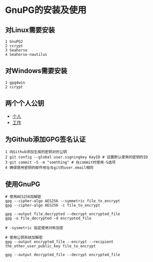 # GnuPG的安装及使用

## 对Linux需要安装
```
1 GnuPG2
2 ccrypt
3 Seahorse
4 Seahorse-nautilus
```

## 对Windows需要安装
```
1 gpg4win
2 ccrypt
```

## 两个个人公钥

* [个人](gpgkeys/Xei4kau9.personal.public.asc)
* [工作](gpgkeys/EiX8rooc.office.public.asc)

## 为Github添加GPG签名认证
```
1 向Github添加生成的密钥对的公钥
2 git config --global user.signingkey KeyID # 设置默认使用的密钥的ID
3 git commit -S -m "somthing" # 在commit时使用-S选项
4 确保使用密钥的邮件地址与git的user.email相同
```

## 使用GnuPG
```
# 使用AES256加解密
gpg --cipher-algo AES256 --symmetric file_to_encrypt
gpg --cipher-algo AES256 -c file_to_encrypt

gpg --output file_decrypted --decrypt encrypted_file
gpg -o file_decrypted -d encrypted_file

# -sysmetric 指定使用对称加密

# 使用公钥系统加解密
gpg --output encrypted_file --encrypt --recipient the_other_user_public_key file_to_encrypt

gpg --output decrypted_file --decrypt encrypted_file
```
